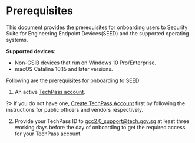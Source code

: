 # Prerequisites

<!--**Objective**:-->
This document provides the prerequisites for onboarding users to Security Suite for Engineering Endpoint Devices(SEED) and the supported operating systems.

<!--?> Note:  You must have email address belonging to the gov.sg domain. For example, *your_name<span>@</span>tech.gov.sg* or *your_name<span>@</span>mof.gov.sg*. Henceforth, this document will refer to this as your WOG ID.-->

<!--**Audience**: Public Officers-->

**Supported devices**:

- Non-GSIB devices that run on Windows 10 Pro/Enterprise.
- macOS Catalina 10.15 and later versions.

Following are the prerequisites for onboarding to SEED:

<!--1.  A [WOG account](term-definitions) with [two-factor authentication (2FA)](https://account.activedirectory.windowsazure.com/Proofup.aspx).-->

1. An active [TechPass account](term-definitions)<!--that is linked to your WOG ID-->.

?> If you do not have one, [Create TechPass Account](https://docs.developer.tech.gov.sg/docs/techpass-documentation/#/onboard) first by following the instructions for public officers and vendors respectively.

<!--?> Note: If you are public officer, use your WOG account credentials to log in to your TechPass account.-->

2. Provide your TechPass ID <!--(in this case it is your WOG ID)--> to gcc2.0_support@tech.gov.sg at least three working days before the day of onboarding to get the required access for your TechPass account.

<!--3. [Get your macOS ready for onboarding](seed-pre-onboarding-clean-up-instructions-for-macos) or [Get your Microsoft Windows ready for onboarding](seed-pre-onboarding-clean-up-instructions-for-windows)-->

 <!--Once the GCC2.0 team grants the required access to your TechPass account, proceed to [Onboard using macOS](seed-onboarding-instructions-for-macos) or [Onboard using Windows](seed-onboarding-instructions-windows).-->

